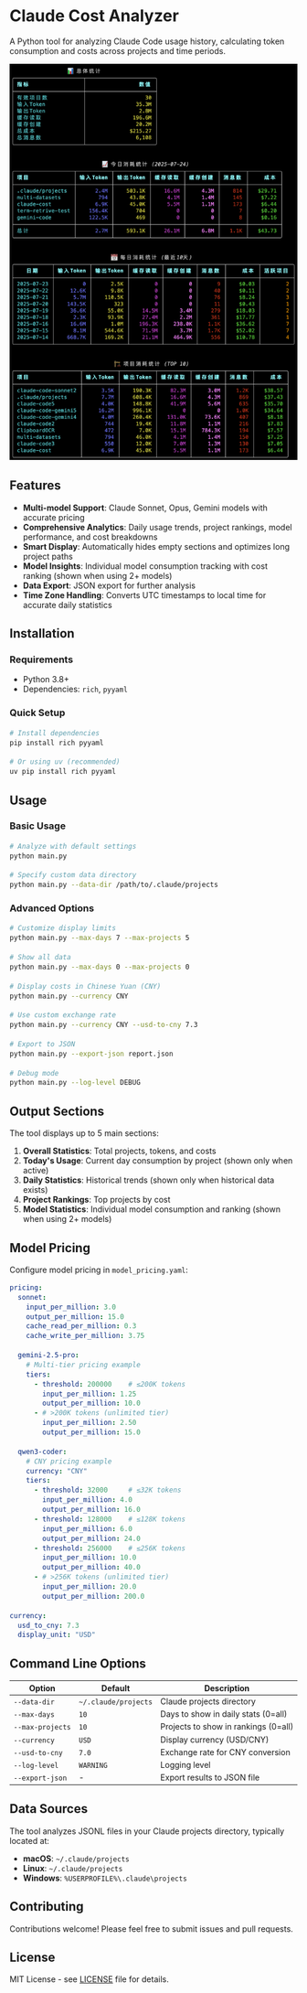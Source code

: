# Claude Cost Analyzer

A Python tool for analyzing Claude Code usage history, calculating token consumption and costs across projects and time periods.

![Claude Cost Analyzer](screenshot.png)

## Features

- **Multi-model Support**: Claude Sonnet, Opus, Gemini models with accurate pricing
- **Comprehensive Analytics**: Daily usage trends, project rankings, model performance, and cost breakdowns  
- **Smart Display**: Automatically hides empty sections and optimizes long project paths
- **Model Insights**: Individual model consumption tracking with cost ranking (shown when using 2+ models)
- **Data Export**: JSON export for further analysis
- **Time Zone Handling**: Converts UTC timestamps to local time for accurate daily statistics

## Installation

### Requirements
- Python 3.8+
- Dependencies: `rich`, `pyyaml`

### Quick Setup

```bash
# Install dependencies
pip install rich pyyaml

# Or using uv (recommended)
uv pip install rich pyyaml
```

## Usage

### Basic Usage

```bash
# Analyze with default settings
python main.py

# Specify custom data directory
python main.py --data-dir /path/to/.claude/projects
```

### Advanced Options

```bash
# Customize display limits
python main.py --max-days 7 --max-projects 5

# Show all data
python main.py --max-days 0 --max-projects 0

# Display costs in Chinese Yuan (CNY)
python main.py --currency CNY

# Use custom exchange rate
python main.py --currency CNY --usd-to-cny 7.3

# Export to JSON
python main.py --export-json report.json

# Debug mode
python main.py --log-level DEBUG
```

## Output Sections

The tool displays up to 5 main sections:

1. **Overall Statistics**: Total projects, tokens, and costs
2. **Today's Usage**: Current day consumption by project (shown only when active)
3. **Daily Statistics**: Historical trends (shown only when historical data exists)
4. **Project Rankings**: Top projects by cost
5. **Model Statistics**: Individual model consumption and ranking (shown when using 2+ models)

## Model Pricing

Configure model pricing in `model_pricing.yaml`:

```yaml
pricing:
  sonnet:
    input_per_million: 3.0
    output_per_million: 15.0
    cache_read_per_million: 0.3
    cache_write_per_million: 3.75

  gemini-2.5-pro:
    # Multi-tier pricing example
    tiers:
      - threshold: 200000    # ≤200K tokens
        input_per_million: 1.25
        output_per_million: 10.0
      - # >200K tokens (unlimited tier)
        input_per_million: 2.50
        output_per_million: 15.0

  qwen3-coder:
    # CNY pricing example
    currency: "CNY"
    tiers:
      - threshold: 32000     # ≤32K tokens
        input_per_million: 4.0
        output_per_million: 16.0
      - threshold: 128000    # ≤128K tokens
        input_per_million: 6.0
        output_per_million: 24.0
      - threshold: 256000    # ≤256K tokens
        input_per_million: 10.0
        output_per_million: 40.0
      - # >256K tokens (unlimited tier)
        input_per_million: 20.0
        output_per_million: 200.0

currency:
  usd_to_cny: 7.3
  display_unit: "USD"
```

## Command Line Options

| Option | Default | Description |
|--------|---------|-------------|
| `--data-dir` | `~/.claude/projects` | Claude projects directory |
| `--max-days` | `10` | Days to show in daily stats (0=all) |
| `--max-projects` | `10` | Projects to show in rankings (0=all) |
| `--currency` | `USD` | Display currency (USD/CNY) |
| `--usd-to-cny` | `7.0` | Exchange rate for CNY conversion |
| `--log-level` | `WARNING` | Logging level |
| `--export-json` | - | Export results to JSON file |

## Data Sources

The tool analyzes JSONL files in your Claude projects directory, typically located at:
- **macOS**: `~/.claude/projects`
- **Linux**: `~/.claude/projects`  
- **Windows**: `%USERPROFILE%\.claude\projects`

## Contributing

Contributions welcome! Please feel free to submit issues and pull requests.

## License

MIT License - see [LICENSE](LICENSE) file for details. 